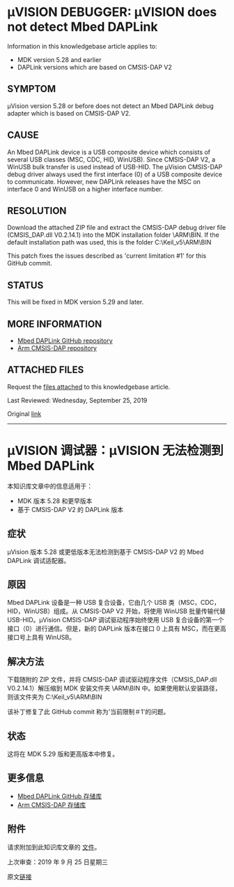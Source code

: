 # µVISION DEBUGGER: µVISION does not detect Mbed DAPLink
Information in this knowledgebase article applies to:

  - MDK version 5.28 and earlier
  - DAPLink versions which are based on CMSIS-DAP V2

## SYMPTOM
µVision version 5.28 or before does not detect an Mbed DAPLink debug adapter which is based on CMSIS-DAP V2.

## CAUSE
An Mbed DAPLink device is a USB composite device which consists of several USB classes (MSC, CDC, HID, WinUSB). Since CMSIS-DAP V2, a WinUSB bulk transfer is used instead of USB-HID. The µVision CMSIS-DAP debug driver always used the first interface (0) of a USB composite device to communicate. However, new DAPLink releases have the MSC on interface 0 and WinUSB on a higher interface number.

## RESOLUTION
Download the attached ZIP file and extract the CMSIS-DAP debug driver file (CMSIS_DAP.dll V0.2.14.1) into the MDK installation folder \ARM\BIN. If the default installation path was used, this is the folder C:\Keil_v5\ARM\BIN

This patch fixes the issues described as 'current limitation #1' for this GitHub commit.

## STATUS
This will be fixed in MDK version 5.29 and later.

## MORE INFORMATION
  - [Mbed DAPLink GitHub repository](https://github.com/ARMmbed/DAPLink)
  - [Arm CMSIS-DAP repository](https://arm-software.github.io/CMSIS_5/DAP/html/index.html)

## ATTACHED FILES
Request the [files attached](./4170.zip) to this knowledgebase article.

Last Reviewed: Wednesday, September 25, 2019

Original [link](http://www.keil.com/support/docs/4170.htm)

---------------------------------------------------------

# µVISION 调试器：µVISION 无法检测到 Mbed DAPLink

本知识库文章中的信息适用于：
  - MDK 版本 5.28 和更早版本
  - 基于 CMSIS-DAP V2 的 DAPLink 版本

## 症状
µVision 版本 5.28 或更低版本无法检测到基于 CMSIS-DAP V2 的 Mbed DAPLink 调试适配器。

## 原因
Mbed DAPLink 设备是一种 USB 复合设备，它由几个 USB 类（MSC，CDC，HID，WinUSB）组成。从 CMSIS-DAP V2 开始，将使用 WinUSB 批量传输代替 USB-HID。µVision CMSIS-DAP 调试驱动程序始终使用 USB 复合设备的第一个接口（0）进行通信。但是，新的 DAPLink 版本在接口 0 上具有 MSC，而在更高接口号上具有 WinUSB。

## 解决方法
下载随附的 ZIP 文件，并将 CMSIS-DAP 调试驱动程序文件（CMSIS_DAP.dll V0.2.14.1）解压缩到 MDK 安装文件夹 \ARM\BIN 中。如果使用默认安装路径，则该文件夹为 C:\Keil_v5\ARM\BIN

该补丁修复了此 GitHub commit 称为'当前限制＃1'的问题。

## 状态
这将在 MDK 5.29 版和更高版本中修复。

## 更多信息
  - [Mbed DAPLink GitHub 存储库](https://github.com/ARMmbed/DAPLink)
  - [Arm CMSIS-DAP 存储库](https://arm-software.github.io/CMSIS_5/DAP/html/index.html)

## 附件
请求附加到此知识库文章的 [文件](./4170.zip)。

上次审查：2019 年 9 月 25 日星期三

原文[链接](http://www.keil.com/support/docs/4170.htm)